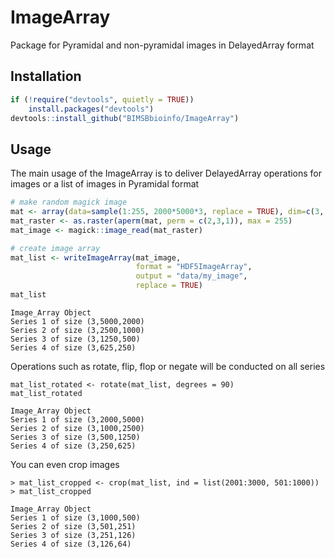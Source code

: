 # ImageArray

Package for Pyramidal and non-pyramidal images in DelayedArray format 

## Installation

``` r
if (!require("devtools", quietly = TRUE))
    install.packages("devtools")
devtools::install_github("BIMSBbioinfo/ImageArray")
```

## Usage

The main usage of the ImageArray is to deliver DelayedArray operations for images or a list of images in Pyramidal format 

``` r
# make random magick image
mat <- array(data=sample(1:255, 2000*5000*3, replace = TRUE), dim=c(3, 2000, 5000))
mat_raster <- as.raster(aperm(mat, perm = c(2,3,1)), max = 255)
mat_image <- magick::image_read(mat_raster)

# create image array
mat_list <- writeImageArray(mat_image, 
                            format = "HDF5ImageArray", 
                            output = "data/my_image", 
                            replace = TRUE)
mat_list
```

```
Image_Array Object 
Series 1 of size (3,5000,2000) 
Series 2 of size (3,2500,1000) 
Series 3 of size (3,1250,500) 
Series 4 of size (3,625,250)
```

Operations such as rotate, flip, flop or negate will be conducted on all series

```
mat_list_rotated <- rotate(mat_list, degrees = 90)
mat_list_rotated
```

```
Image_Array Object 
Series 1 of size (3,2000,5000) 
Series 2 of size (3,1000,2500) 
Series 3 of size (3,500,1250) 
Series 4 of size (3,250,625) 
```

You can even crop images

```
> mat_list_cropped <- crop(mat_list, ind = list(2001:3000, 501:1000))
> mat_list_cropped
```

```
Image_Array Object 
Series 1 of size (3,1000,500) 
Series 2 of size (3,501,251) 
Series 3 of size (3,251,126) 
Series 4 of size (3,126,64)
```